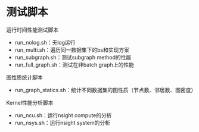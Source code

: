 # 测试脚本

运行时间性能测试脚本
* run_nolog.sh：无log运行
* run_multi.sh：遍历同一数据集下的bs和实现方案
* run_subgraph.sh：测试subgraph method的性能
* run_full_graph.sh：测试在非batch graph上的性能

图性质统计脚本
* run_graph_statics.sh：统计不同数据集的图性质（节点数、邻居数、图密度）

Kernel性能分析脚本
* run_ncu.sh：运行nsight compute的分析
* run_nsys.sh：运行nsight system的分析

